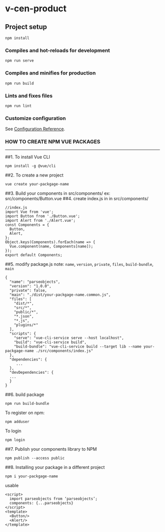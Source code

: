 # v-cen-product

## Project setup
```
npm install
```

### Compiles and hot-reloads for development
```
npm run serve
```

### Compiles and minifies for production
```
npm run build
```

### Lints and fixes files
```
npm run lint
```

### Customize configuration
See [Configuration Reference](https://cli.vuejs.org/config/).

### HOW TO CREATE NPM VUE PACKAGES
---
##1. To install Vue CLI 
```$xslt
npm install -g @vue/cli
```
##2. To create a new project
```$xslt
vue create your-packgage-name 
```
##3. Build your components in src/components/
ex: src/components/Button.vue
##4. create index.js in in src/components/
```$xslt
//index.js 
import Vue from 'vue';
import Button from './Button.vue';
import Alert from './Alert.vue';
const Components = {
  Button,
  Alert,
};
Object.keys(Components).forEach(name => {
  Vue.component(name, Components[name]);
});
export default Components;
```
##5. modify package.js
note: `name`, `version`, `private`, `files`, `build-bundle`, `main`
```$xslt
{
  "name": "parseobjects",
  "version": "1.0.0",
  "private": false,
  "main": "./dist/your-packgage-name.common.js",
  "files": [
    "dist/*",
    "src/*",
    "public/*",
    "*.json",
    "*.js",
    "plugins/*"
  ],
  "scripts": {
    "serve": "vue-cli-service serve --host localhost",
    "build": "vue-cli-service build",
    "build-bundle": "vue-cli-service build --target lib --name your-packgage-name ./src/components/index.js"
  },
  "dependencies": {
     ... 
  },
  "devDependencies": {
  ...
  }
}
```
##6. build package
```$xslt
npm run build-bundle
```
To register on npm:
```$xslt
npm adduser
```
To login 
```$xslt
npm login 
```
##7. Publish your components library to NPM
```$xslt
npm publish --access public
```
##8. Installing your package in a different project
```$xslt
npm i your-packgage-name
```
usable
```$xslt
<script>
  import parseobjects from ‘parseobjects’; 
  components: {...parseobjects} 
</script>
<template>
  <Button/>
  <Alert/>
</template>
```